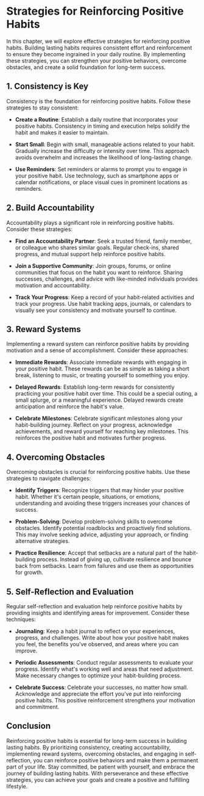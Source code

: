 # Strategies for Reinforcing Positive Habits

In this chapter, we will explore effective strategies for reinforcing positive habits. Building lasting habits requires consistent effort and reinforcement to ensure they become ingrained in your daily routine. By implementing these strategies, you can strengthen your positive behaviors, overcome obstacles, and create a solid foundation for long-term success.

## 1\. Consistency is Key

Consistency is the foundation for reinforcing positive habits. Follow these strategies to stay consistent:

- **Create a Routine**: Establish a daily routine that incorporates your positive habits. Consistency in timing and execution helps solidify the habit and makes it easier to maintain.
    
- **Start Small**: Begin with small, manageable actions related to your habit. Gradually increase the difficulty or intensity over time. This approach avoids overwhelm and increases the likelihood of long-lasting change.
    
- **Use Reminders**: Set reminders or alarms to prompt you to engage in your positive habit. Use technology, such as smartphone apps or calendar notifications, or place visual cues in prominent locations as reminders.
    

## 2\. Build Accountability

Accountability plays a significant role in reinforcing positive habits. Consider these strategies:

- **Find an Accountability Partner**: Seek a trusted friend, family member, or colleague who shares similar goals. Regular check-ins, shared progress, and mutual support help reinforce positive habits.
    
- **Join a Supportive Community**: Join groups, forums, or online communities that focus on the habit you want to reinforce. Sharing successes, challenges, and advice with like-minded individuals provides motivation and accountability.
    
- **Track Your Progress**: Keep a record of your habit-related activities and track your progress. Use habit tracking apps, journals, or calendars to visually see your consistency and motivate yourself to continue.
    

## 3\. Reward Systems

Implementing a reward system can reinforce positive habits by providing motivation and a sense of accomplishment. Consider these approaches:

- **Immediate Rewards**: Associate immediate rewards with engaging in your positive habit. These rewards can be as simple as taking a short break, listening to music, or treating yourself to something you enjoy.
    
- **Delayed Rewards**: Establish long-term rewards for consistently practicing your positive habit over time. This could be a special outing, a small splurge, or a meaningful experience. Delayed rewards create anticipation and reinforce the habit's value.
    
- **Celebrate Milestones**: Celebrate significant milestones along your habit-building journey. Reflect on your progress, acknowledge achievements, and reward yourself for reaching key milestones. This reinforces the positive habit and motivates further progress.
    

## 4\. Overcoming Obstacles

Overcoming obstacles is crucial for reinforcing positive habits. Use these strategies to navigate challenges:

- **Identify Triggers**: Recognize triggers that may hinder your positive habit. Whether it's certain people, situations, or emotions, understanding and avoiding these triggers increases your chances of success.
    
- **Problem-Solving**: Develop problem-solving skills to overcome obstacles. Identify potential roadblocks and proactively find solutions. This may involve seeking advice, adjusting your approach, or finding alternative strategies.
    
- **Practice Resilience**: Accept that setbacks are a natural part of the habit-building process. Instead of giving up, cultivate resilience and bounce back from setbacks. Learn from failures and use them as opportunities for growth.
    

## 5\. Self-Reflection and Evaluation

Regular self-reflection and evaluation help reinforce positive habits by providing insights and identifying areas for improvement. Consider these techniques:

- **Journaling**: Keep a habit journal to reflect on your experiences, progress, and challenges. Write about how your positive habit makes you feel, the benefits you've observed, and areas where you can improve.
    
- **Periodic Assessments**: Conduct regular assessments to evaluate your progress. Identify what's working well and areas that need adjustment. Make necessary changes to optimize your habit-building process.
    
- **Celebrate Success**: Celebrate your successes, no matter how small. Acknowledge and appreciate the effort you've put into reinforcing positive habits. This positive reinforcement strengthens your motivation and commitment.
    

## Conclusion

Reinforcing positive habits is essential for long-term success in building lasting habits. By prioritizing consistency, creating accountability, implementing reward systems, overcoming obstacles, and engaging in self-reflection, you can reinforce positive behaviors and make them a permanent part of your life. Stay committed, be patient with yourself, and embrace the journey of building lasting habits. With perseverance and these effective strategies, you can achieve your goals and create a positive and fulfilling lifestyle.
